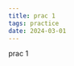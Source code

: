 ```yaml
---
title: prac 1
tags: practice
date: 2024-03-01
---
```

<div data-lang="en">
prac 1
</div>

<div data-lang="zh-TW" style="display: none;">
練習1！！
</div>

